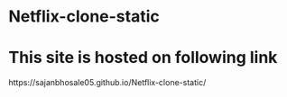 # Netflix-clone-static
<h1>This site is hosted on following link</h1>
  https://sajanbhosale05.github.io/Netflix-clone-static/
